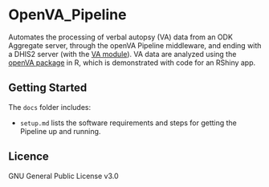 # OpenVA_Pipeline

Automates the processing of verbal autopsy (VA) data from an ODK Aggregate server, through the openVA Pipeline middleware, 
and ending with a DHIS2 server (with the [VA module](https://github.com/SwissTPH/dhis2_va_draft)). VA data are analyzed
using the [openVA package](https://github.com/richardli/openVA) in R, which is demonstrated with code for an RShiny app.

## Getting Started
The `docs` folder includes:
- `setup.md` lists the software requirements and steps for getting the Pipeline up and running.

## Licence
GNU General Public License v3.0
